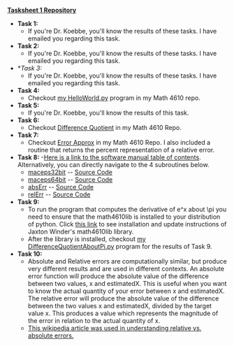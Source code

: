 **[Tasksheet 1 Repository](https://github.com/jaxtonw/math4610/tree/master/Tasksheet1)**

+ **Task 1:**
  - If you're Dr. Koebbe, you'll know the results of these tasks. I have emailed you regarding this task.
+ **Task 2:**
  - If you're Dr. Koebbe, you'll know the results of these tasks. I have emailed you regarding this task.
+ **Task 3:*
  - If you're Dr. Koebbe, you'll know the results of these tasks. I have emailed you regarding this task.
+ **Task 4:**
  - Checkout [my HelloWorld.py](https://github.com/jaxtonw/math4610/tree/master/Tasksheet1/Task4) program in my Math 4610 repo.
+ **Task 5:**
  - If you're Dr. Koebbe, you'll know the results of this task.
+ **Task 6:**
  - Checkout [Difference Quotient](https://github.com/jaxtonw/math4610/tree/master/Tasksheet1/DifferenceQuotient) in my Math 4610 Repo.
+ **Task 7:**
  - Checkout [Error Approx](https://github.com/jaxtonw/math4610/tree/master/Tasksheet1/Errors) in my Math 4610 Repo. I also included a routine that returns the percent representation of a relative error.
+ **Task 8:**
  -[Here is a link to the software manual table of contents](../softwareManual/README.md). Alternatively, you can directly navigate to the 4 subroutines below.
  - [maceps32bit](../softwareManual/maceps32bit.md) -- [Source Code](https://github.com/jaxtonw/math4610/blob/master/math4610lib/math4610lib/tasksheet1/maceps32bit.py)
  - [maceps64bit](../softwareManual/maceps64bit.md) -- [Source Code](https://github.com/jaxtonw/math4610/blob/master/math4610lib/math4610lib/tasksheet1/maceps64bit.py)
  - [absErr](../softwareManual/absErr.md) -- [Source Code](https://github.com/jaxtonw/math4610/blob/master/math4610lib/math4610lib/tasksheet1/absoluteError.py)
  - [relErr](../softwareManual/relErr.md) -- [Source Code](https://github.com/jaxtonw/math4610/blob/master/math4610lib/math4610lib/tasksheet1/relativeError.py)
+ **Task 9:**
  - To run the program that computes the derivative of e^x about \pi you need to ensure that the math4610lib is installed to your distribution of python. Click [this link](../softwareManual/installation.md) to see installation and update instructions of Jaxton Winder's math4610lib library.
  - After the library is installed, checkout [my DifferenceQuotientAboutPi.py](https://github.com/jaxtonw/math4610/blob/master/Tasksheet1/DifferenceQuotient/DifferenceQuotientAboutPi.py) program for the results of Task 9.
+ **Task 10:**
  - Absolute and Relative errors are computationally similar, but produce very different results and are used in different contexts. An absolute error function will produce the absolute value of the difference between two values, x and estimatedX. This is useful when you want to know the actual quantity of your error between x and estimatedX. The relative error will produce the absolute value of the difference between the two values x and estimatedX, divided by the target value x. This produces a value which represents the magnitude of the error in relation to the actual quantity of x.
  - [This wikipedia article was used in understanding relative vs. absolute errors.](https://en.wikipedia.org/wiki/Approximation_error#Formal_Definition)
